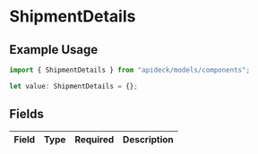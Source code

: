 # ShipmentDetails

## Example Usage

```typescript
import { ShipmentDetails } from "apideck/models/components";

let value: ShipmentDetails = {};
```

## Fields

| Field       | Type        | Required    | Description |
| ----------- | ----------- | ----------- | ----------- |